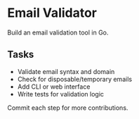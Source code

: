 # Email Validator

Build an email validation tool in Go.

## Tasks
- Validate email syntax and domain
- Check for disposable/temporary emails
- Add CLI or web interface
- Write tests for validation logic

Commit each step for more contributions.
